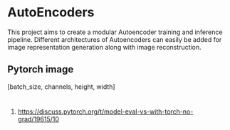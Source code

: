 # AutoEncoders

This project aims to create a modular Autoencoder training and inference pipeline. Different architectures of Autoencoders can easily be added for image representation generation along with image reconstruction.

## Pytorch image

[batch_size, channels, height, width]

#  

1. https://discuss.pytorch.org/t/model-eval-vs-with-torch-no-grad/19615/10
